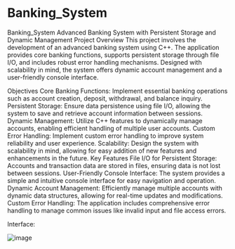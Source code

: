 # Banking_System
Banking_System
Advanced Banking System with Persistent Storage and Dynamic Management
Project Overview
This project involves the development of an advanced banking system using C++. The application provides core banking functions, supports persistent storage through file I/O, and includes robust error handling mechanisms. Designed with scalability in mind, the system offers dynamic account management and a user-friendly console interface.

Objectives
Core Banking Functions: Implement essential banking operations such as account creation, deposit, withdrawal, and balance inquiry.
Persistent Storage: Ensure data persistence using file I/O, allowing the system to save and retrieve account information between sessions.
Dynamic Management: Utilize C++ features to dynamically manage accounts, enabling efficient handling of multiple user accounts.
Custom Error Handling: Implement custom error handling to improve system reliability and user experience.
Scalability: Design the system with scalability in mind, allowing for easy addition of new features and enhancements in the future.
Key Features
File I/O for Persistent Storage: Accounts and transaction data are stored in files, ensuring data is not lost between sessions.
User-Friendly Console Interface: The system provides a simple and intuitive console interface for easy navigation and operation.
Dynamic Account Management: Efficiently manage multiple accounts with dynamic data structures, allowing for real-time updates and modifications.
Custom Error Handling: The application includes comprehensive error handling to manage common issues like invalid input and file access errors.


Interface:

![image](https://github.com/user-attachments/assets/1f8d582b-bc45-4df7-8c07-2219a19029c4)
